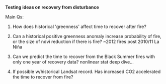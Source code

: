 **Testing ideas on recovery from disturbance**

Main Qs:

1.  How does historical 'greenness' affect time to recover after fire?

2.  Can a historical positive greenness anomaly increase probability of fire, or the size of ndvi reduction if there is fire? \~2012 fires post 2010/11 La Niña

3.  Can we predict the time to recover from the Black Summer fires with only one year of recovery data? nonlinear stat deep dive...

4.  If possible w/historical Landsat record. Has increased CO2 accelerated the time to recover from fire?


